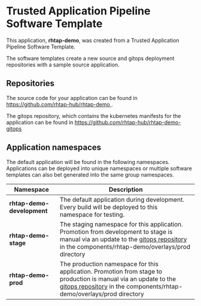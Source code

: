 # Trusted Application Pipeline Software Template

This application, **rhtap-demo**, was created from a Trusted Application Pipeline Software Template.

The software templates create a new source and gitops deployment repositories with a sample source application. 

## Repositories

The source code for your application can be found in [https://github.com/rhtap-hub/rhtap-demo ](https://github.com/rhtap-hub/rhtap-demo ).
 
The gitops repository, which contains the kubernetes manifests for the application can be found in 
[https://github.com/rhtap-hub/rhtap-demo-gitops ](https://github.com/rhtap-hub/rhtap-demo-gitops ) 

## Application namespaces 

The default application will be found in the following namespaces. Applications can be deployed into unique namespaces or multiple software templates can also bet generated into the same group namespaces.  

|  Namespace   |  Description   |  
| -------- | -------- |   
| **rhtap-demo-development** | The default application during development. Every build will be deployed to this namespace for testing. | 
| **rhtap-demo-stage** | The staging namespace for this application. Promotion from development to stage is manual via an update to the [gitops repository](https://github.com/rhtap-hub/rhtap-demo-gitops ) in the components/rhtap-demo/overlays/prod directory |  
| **rhtap-demo-prod** | The production namespace for this application. Promotion from stage to production is manual via an update to the [gitops repository](https://github.com/rhtap-hub/rhtap-demo-gitops ) in the components/rhtap-demo/overlays/prod directory | 